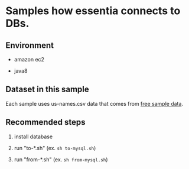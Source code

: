 # Samples how essentia connects to DBs.

## Environment

- amazon ec2

- java8


## Dataset in this sample

Each sample uses us-names.csv data that comes from [free sample data](https://www.briandunning.com/sample-data/us-500.zip).


## Recommended steps

1. install database

2. run "to-*.sh" (ex. `sh to-mysql.sh`)

3. run "from-*.sh" (ex. `sh from-mysql.sh`)

